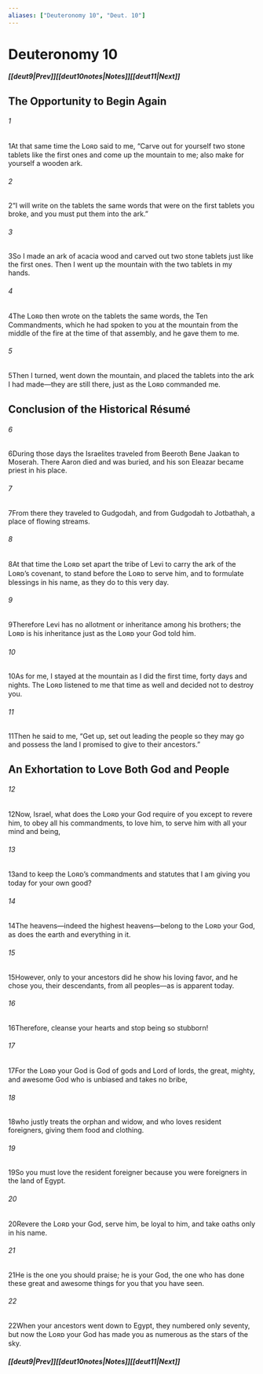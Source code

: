 ```yaml
---
aliases: ["Deuteronomy 10", "Deut. 10"]
---
```

# Deuteronomy 10
##### <span class=arrow-left></span>[[deut9|Prev]]<span class=navigation-separator></span>[[deut10notes|Notes]]<span class=navigation-separator></span>[[deut11|Next]]<span class=arrow-right></span>
## The Opportunity to Begin Again
###### 1
<span class=verse-first>1</span>At that same time the Lᴏʀᴅ said to me, “Carve out for yourself two stone tablets like the first ones and come up the mountain to me; also make for yourself a wooden ark.
###### 2
<span class=verse-body>2</span>“I will write on the tablets the same words that were on the first tablets you broke, and you must put them into the ark.”
###### 3
<span class=verse-body>3</span>So I made an ark of acacia wood and carved out two stone tablets just like the first ones. Then I went up the mountain with the two tablets in my hands.
###### 4
<span class=verse-body>4</span>The Lᴏʀᴅ then wrote on the tablets the same words, the Ten Commandments, which he had spoken to you at the mountain from the middle of the fire at the time of that assembly, and he gave them to me.
###### 5
<span class=verse-body>5</span>Then I turned, went down the mountain, and placed the tablets into the ark I had made—they are still there, just as the Lᴏʀᴅ commanded me.
## Conclusion of the Historical Résumé
###### 6
<span class=verse-first>6</span>During those days the Israelites traveled from Beeroth Bene Jaakan to Moserah. There Aaron died and was buried, and his son Eleazar became priest in his place.
###### 7
<span class=verse-body>7</span>From there they traveled to Gudgodah, and from Gudgodah to Jotbathah, a place of flowing streams.
###### 8
<span class=verse-body>8</span>At that time the Lᴏʀᴅ set apart the tribe of Levi to carry the ark of the Lᴏʀᴅ’s covenant, to stand before the Lᴏʀᴅ to serve him, and to formulate blessings in his name, as they do to this very day.
###### 9
<span class=verse-body>9</span>Therefore Levi has no allotment or inheritance among his brothers; the Lᴏʀᴅ is his inheritance just as the Lᴏʀᴅ your God told him.
<div class=paragraph-break></div>

###### 10
<span class=verse-first>10</span>As for me, I stayed at the mountain as I did the first time, forty days and nights. The Lᴏʀᴅ listened to me that time as well and decided not to destroy you.
###### 11
<span class=verse-body>11</span>Then he said to me, “Get up, set out leading the people so they may go and possess the land I promised to give to their ancestors.”
## An Exhortation to Love Both God and People
###### 12
<span class=verse-first>12</span>Now, Israel, what does the Lᴏʀᴅ your God require of you except to revere him, to obey all his commandments, to love him, to serve him with all your mind and being,
###### 13
<span class=verse-body>13</span>and to keep the Lᴏʀᴅ’s commandments and statutes that I am giving you today for your own good?
###### 14
<span class=verse-body>14</span>The heavens—indeed the highest heavens—belong to the Lᴏʀᴅ your God, as does the earth and everything in it.
###### 15
<span class=verse-body>15</span>However, only to your ancestors did he show his loving favor, and he chose you, their descendants, from all peoples—as is apparent today.
###### 16
<span class=verse-body>16</span>Therefore, cleanse your hearts and stop being so stubborn!
###### 17
<span class=verse-body>17</span>For the Lᴏʀᴅ your God is God of gods and Lord of lords, the great, mighty, and awesome God who is unbiased and takes no bribe,
###### 18
<span class=verse-body>18</span>who justly treats the orphan and widow, and who loves resident foreigners, giving them food and clothing.
###### 19
<span class=verse-body>19</span>So you must love the resident foreigner because you were foreigners in the land of Egypt.
###### 20
<span class=verse-body>20</span>Revere the Lᴏʀᴅ your God, serve him, be loyal to him, and take oaths only in his name.
###### 21
<span class=verse-body>21</span>He is the one you should praise; he is your God, the one who has done these great and awesome things for you that you have seen.
###### 22
<span class=verse-body>22</span>When your ancestors went down to Egypt, they numbered only seventy, but now the Lᴏʀᴅ your God has made you as numerous as the stars of the sky.
##### <span class=arrow-left></span>[[deut9|Prev]]<span class=navigation-separator></span>[[deut10notes|Notes]]<span class=navigation-separator></span>[[deut11|Next]]<span class=arrow-right></span>